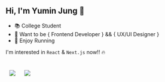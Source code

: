 ## Hi, I'm Yumin Jung 🙂

- 📚 College Student
- 🚀 Want to be { Frontend Developer } && { UX/UI Designer }
- 👟 Enjoy Running

I'm interested in `React` & `Next.js` now!! 🔥

<h1></h1>

<a href="https://yumin-jung.github.io/" style="text-decoration:none">
    <img src="http://img.shields.io/badge/-Blog-505050?style=flat&logo=github&link=https://yumin-jung.github.io/"
        style="height : auto; margin-left : 10px; margin-right : 10px;"/>
</a>
<a href="https://www.instagram.com/self_overcoming/" style="text-decoration:none">
  <img src="https://img.shields.io/badge/-Instagram-5851DB?style=flat&logo=Instagram&logoColor=white&link=https://www.instagram.com/self_overcoming/"
       style="height : auto; margin-left : 10px; margin-right : 10px;"/>
</a>
